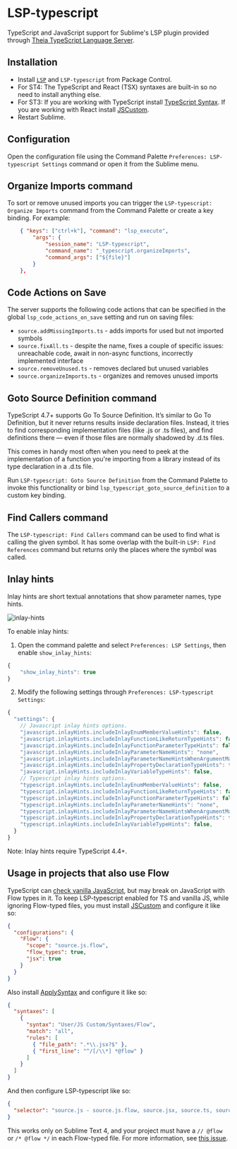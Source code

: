 # LSP-typescript

TypeScript and JavaScript support for Sublime's LSP plugin provided through [Theia TypeScript Language Server](https://github.com/typescript-language-server/typescript-language-server).

## Installation

 * Install [`LSP`](https://packagecontrol.io/packages/LSP) and `LSP-typescript` from Package Control.
 * For ST4: The TypeScript and React (TSX) syntaxes are built-in so no need to install anything else.
 * For ST3: If you are working with TypeScript install [TypeScript Syntax](https://packagecontrol.io/packages/TypeScript%20Syntax). If you are working with React install [JSCustom](https://packagecontrol.io/packages/JSCustom).
 * Restart Sublime.

## Configuration

Open the configuration file using the Command Palette `Preferences: LSP-typescript Settings` command or open it from the Sublime menu.

## Organize Imports command

To sort or remove unused imports you can trigger the `LSP-typescript: Organize Imports` command from the Command Palette or create a key binding. For example:

```json
    { "keys": ["ctrl+k"], "command": "lsp_execute",
        "args": {
            "session_name": "LSP-typescript",
            "command_name": "_typescript.organizeImports",
            "command_args": ["${file}"]
        }
    },
```

## Code Actions on Save

The server supports the following code actions that can be specified in the global `lsp_code_actions_on_save` setting and run on saving files:

 - `source.addMissingImports.ts` - adds imports for used but not imported symbols
 - `source.fixAll.ts` - despite the name, fixes a couple of specific issues: unreachable code, await in non-async functions, incorrectly implemented interface
 - `source.removeUnused.ts` - removes declared but unused variables
 - `source.organizeImports.ts` - organizes and removes unused imports

## Goto Source Definition command

TypeScript 4.7+ supports Go To Source Definition. It’s similar to Go To Definition, but it never returns results inside declaration files. Instead, it tries to find corresponding implementation files (like .js or .ts files), and find definitions there — even if those files are normally shadowed by .d.ts files.

This comes in handy most often when you need to peek at the implementation of a function you're importing from a library instead of its type declaration in a .d.ts file.

Run `LSP-typescript: Goto Source Definition` from the Command Palette to invoke this functionality or bind `lsp_typescript_goto_source_definition` to a custom key binding.

## Find Callers command

The `LSP-typescript: Find Callers` command can be used to find what is calling the given symbol. It has some overlap with the built-in `LSP: Find References` command but returns only the places where the symbol was called.

## Inlay hints

Inlay hints are short textual annotations that show parameter names, type hints.

![inlay-hints](./images/inlay-hints.png)

To enable inlay hints:
1. Open the command palette and select `Preferences: LSP Settings`, then enable `show_inlay_hints`:
```js
{
    "show_inlay_hints": true
}
```

2. Modify the following settings through `Preferences: LSP-typescript Settings`:

```js
{
  "settings": {
    // Javascript inlay hints options.
    "javascript.inlayHints.includeInlayEnumMemberValueHints": false,
    "javascript.inlayHints.includeInlayFunctionLikeReturnTypeHints": false,
    "javascript.inlayHints.includeInlayFunctionParameterTypeHints": false,
    "javascript.inlayHints.includeInlayParameterNameHints": "none",
    "javascript.inlayHints.includeInlayParameterNameHintsWhenArgumentMatchesName": false,
    "javascript.inlayHints.includeInlayPropertyDeclarationTypeHints": false,
    "javascript.inlayHints.includeInlayVariableTypeHints": false,
    // Typescript inlay hints options.
    "typescript.inlayHints.includeInlayEnumMemberValueHints": false,
    "typescript.inlayHints.includeInlayFunctionLikeReturnTypeHints": false,
    "typescript.inlayHints.includeInlayFunctionParameterTypeHints": false,
    "typescript.inlayHints.includeInlayParameterNameHints": "none",
    "typescript.inlayHints.includeInlayParameterNameHintsWhenArgumentMatchesName": false,
    "typescript.inlayHints.includeInlayPropertyDeclarationTypeHints": false,
    "typescript.inlayHints.includeInlayVariableTypeHints": false,
  }
}
```

Note: Inlay hints require TypeScript 4.4+.

## Usage in projects that also use Flow

TypeScript can [check vanilla JavaScript](https://www.typescriptlang.org/docs/handbook/type-checking-javascript-files.html), but may break on JavaScript with Flow types in it. To keep LSP-typescript enabled for TS and vanilla JS, while ignoring Flow-typed files, you must install [JSCustom](https://packagecontrol.io/packages/JSCustom) and configure it like so:

```json
{
  "configurations": {
    "Flow": {
      "scope": "source.js.flow",
      "flow_types": true,
      "jsx": true
    }
  }
}
```

Also install [ApplySyntax](https://packagecontrol.io/packages/ApplySyntax) and configure it like so:

```json
{
  "syntaxes": [
    {
      "syntax": "User/JS Custom/Syntaxes/Flow",
      "match": "all",
      "rules": [
        { "file_path": ".*\\.jsx?$" },
        { "first_line": "^/[/\\*] *@flow" }
      ]
    }
  ]
}
```

And then configure LSP-typescript like so:

```json
{
  "selector": "source.js - source.js.flow, source.jsx, source.ts, source.tsx"
}
```

This works only on Sublime Text 4, and your project must have a `// @flow` or `/* @flow */` in each Flow-typed file. For more information, see [this issue](https://github.com/sublimelsp/LSP-typescript/issues/60).
